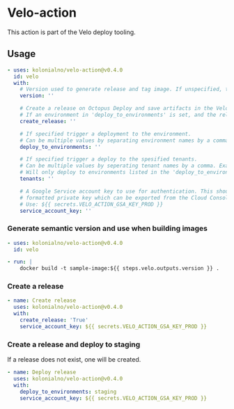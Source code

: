 # Velo-action

This action is part of the Velo deploy tooling.

## Usage

```yaml
- uses: kolonialno/velo-action@v0.4.0
  id: velo
  with:
    # Version used to generate release and tag image. If unspecified, the git short ref is used.
    version: ''

    # Create a release on Octopus Deploy and save artifacts in the Velo Artifacts bucket.
    # If an environment in 'deploy_to_environments' is set, and the release does not exist, one will be created.
    create_release: ''

    # If specified trigger a deployment to the environment.
    # Can be multiple values by separating environment names by a comma. Example 'staging,prod'.
    deploy_to_environments: ''

    # If specified trigger a deploy to the spesified tenants.
    # Can be multiple values by seperating tenant names by a comma. Example 'fc:osl1,fc:rd1'.
    # Will only deploy to environments listed in the 'deploy_to_environments' variable.
    tenants: ''

    # A Google Service account key to use for authentication. This should be the JSON
    # formatted private key which can be exported from the Cloud Console.
    # Use: ${{ secrets.VELO_ACTION_GSA_KEY_PROD }}
    service_account_key: ''
```

### Generate semantic version and use when building images

```yaml
- uses: kolonialno/velo-action@v0.4.0
  id: velo

- run: |
    docker build -t sample-image:${{ steps.velo.outputs.version }} .
```

### Create a release

```yaml
- name: Create release
  uses: kolonialno/velo-action@v0.4.0
  with:
    create_release: 'True'
    service_account_key: ${{ secrets.VELO_ACTION_GSA_KEY_PROD }}

```

### Create a release and deploy to staging

If a release does not exist, one will be created.

```yaml
- name: Deploy release
  uses: kolonialno/velo-action@v0.4.0
  with:
    deploy_to_environments: staging
    service_account_key: ${{ secrets.VELO_ACTION_GSA_KEY_PROD }}
```

